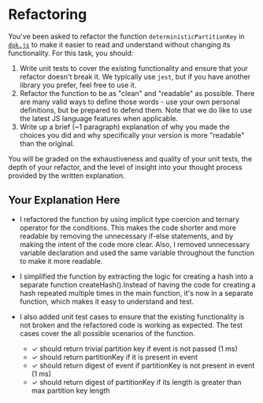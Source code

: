 # Refactoring

You've been asked to refactor the function `deterministicPartitionKey` in [`dpk.js`](dpk.js) to make it easier to read and understand without changing its functionality. For this task, you should:

1. Write unit tests to cover the existing functionality and ensure that your refactor doesn't break it. We typically use `jest`, but if you have another library you prefer, feel free to use it.
2. Refactor the function to be as "clean" and "readable" as possible. There are many valid ways to define those words - use your own personal definitions, but be prepared to defend them. Note that we do like to use the latest JS language features when applicable.
3. Write up a brief (~1 paragraph) explanation of why you made the choices you did and why specifically your version is more "readable" than the original.

You will be graded on the exhaustiveness and quality of your unit tests, the depth of your refactor, and the level of insight into your thought process provided by the written explanation.

## Your Explanation Here

- I refactored the function by using implicit type coercion and ternary operator for the conditions. This makes the code shorter and more readable by removing the unnecessary if-else statements, and by making the intent of the code more clear. Also, I removed unnecessary variable declaration and used the same variable throughout the function to make it more readable.

- I simplified the function by extracting the logic for creating a hash into a separate function createHash().Instead of having the code for creating a hash repeated multiple times in the main function, it's now in a separate function, which makes it easy to understand and test.

- I also added unit test cases to ensure that the existing functionality is not broken and the refactored code is working as expected. The test cases cover the all possible scenarios of the function.

  - ✓ should return trivial partition key if event is not passed (1 ms)
  - ✓ should return partitionKey if it is present in event
  - ✓ should return digest of event if partitionKey is not present in event (1 ms)
  - ✓ should return digest of partitionKey if its length is greater than max partition key length
